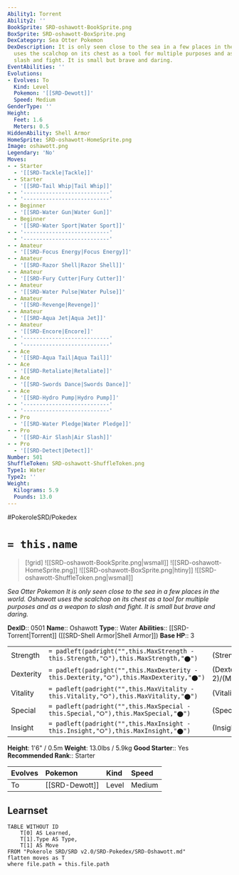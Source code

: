```yaml
---
Ability1: Torrent
Ability2: ''
BookSprite: SRD-oshawott-BookSprite.png
BoxSprite: SRD-oshawott-BoxSprite.png
DexCategory: Sea Otter Pokemon
DexDescription: It is only seen close to the sea in a few places in the world. Oshawott
  uses the scalchop on its chest as a tool for multiple purposes and as a weapon to
  slash and fight. It is small but brave and daring.
EventAbilities: ''
Evolutions:
- Evolves: To
  Kind: Level
  Pokemon: '[[SRD-Dewott]]'
  Speed: Medium
GenderType: ''
Height:
  Feet: 1.6
  Meters: 0.5
HiddenAbility: Shell Armor
HomeSprite: SRD-oshawott-HomeSprite.png
Image: oshawott.png
Legendary: 'No'
Moves:
- - Starter
  - '[[SRD-Tackle|Tackle]]'
- - Starter
  - '[[SRD-Tail Whip|Tail Whip]]'
- - '---------------------------'
  - '---------------------------'
- - Beginner
  - '[[SRD-Water Gun|Water Gun]]'
- - Beginner
  - '[[SRD-Water Sport|Water Sport]]'
- - '---------------------------'
  - '---------------------------'
- - Amateur
  - '[[SRD-Focus Energy|Focus Energy]]'
- - Amateur
  - '[[SRD-Razor Shell|Razor Shell]]'
- - Amateur
  - '[[SRD-Fury Cutter|Fury Cutter]]'
- - Amateur
  - '[[SRD-Water Pulse|Water Pulse]]'
- - Amateur
  - '[[SRD-Revenge|Revenge]]'
- - Amateur
  - '[[SRD-Aqua Jet|Aqua Jet]]'
- - Amateur
  - '[[SRD-Encore|Encore]]'
- - '---------------------------'
  - '---------------------------'
- - Ace
  - '[[SRD-Aqua Tail|Aqua Tail]]'
- - Ace
  - '[[SRD-Retaliate|Retaliate]]'
- - Ace
  - '[[SRD-Swords Dance|Swords Dance]]'
- - Ace
  - '[[SRD-Hydro Pump|Hydro Pump]]'
- - '---------------------------'
  - '---------------------------'
- - Pro
  - '[[SRD-Water Pledge|Water Pledge]]'
- - Pro
  - '[[SRD-Air Slash|Air Slash]]'
- - Pro
  - '[[SRD-Detect|Detect]]'
Number: 501
ShuffleToken: SRD-oshawott-ShuffleToken.png
Type1: Water
Type2: ''
Weight:
  Kilograms: 5.9
  Pounds: 13.0
---
```


#PokeroleSRD/Pokedex

# `= this.name`

> [!grid]
> ![[SRD-oshawott-BookSprite.png|wsmall]]
> ![[SRD-oshawott-HomeSprite.png]]
> ![[SRD-oshawott-BoxSprite.png|htiny]]
> ![[SRD-oshawott-ShuffleToken.png|wsmall]]


*Sea Otter Pokemon*
*It is only seen close to the sea in a few places in the world. Oshawott uses the scalchop on its chest as a tool for multiple purposes and as a weapon to slash and fight. It is small but brave and daring.*

**DexID**:: 0501
**Name**:: Oshawott
**Type**:: Water
**Abilities**:: [[SRD-Torrent|Torrent]] ([[SRD-Shell Armor|Shell Armor]])
**Base HP**:: 3

|           |                                                                                        |                                          |
| --------- | -------------------------------------------------------------------------------------- | ---------------------------------------- |
| Strength  | `= padleft(padright("",this.MaxStrength - this.Strength,"⭘"),this.MaxStrength,"⬤")`    | (Strength::2)/(MaxStrength::4)   |
| Dexterity | `= padleft(padright("",this.MaxDexterity - this.Dexterity,"⭘"),this.MaxDexterity,"⬤")` | (Dexterity:: 2)/(MaxDexterity::4) |
| Vitality  | `= padleft(padright("",this.MaxVitality - this.Vitality,"⭘"),this.MaxVitality,"⬤")`    | (Vitality::2)/(MaxVitality::4)   |
| Special   | `= padleft(padright("",this.MaxSpecial - this.Special,"⭘"),this.MaxSpecial,"⬤")`       | (Special::2)/(MaxSpecial::4)     |
| Insight   | `= padleft(padright("",this.MaxInsight - this.Insight,"⭘"),this.MaxInsight,"⬤")`       | (Insight::2)/(MaxInsight::4)     |

**Height**: 1'6" / 0.5m
**Weight**: 13.0lbs / 5.9kg
**Good Starter**:: Yes
**Recommended Rank**:: Starter

| Evolves   | Pokemon        | Kind   | Speed   |
|:----------|:---------------|:-------|:--------|
| To        | [[SRD-Dewott]] | Level  | Medium  |

## Learnset

```dataview
TABLE WITHOUT ID
    T[0] AS Learned,
    T[1].Type AS Type,
    T[1] AS Move
FROM "Pokerole SRD/SRD v2.0/SRD-Pokedex/SRD-Oshawott.md"
flatten moves as T
where file.path = this.file.path
```
